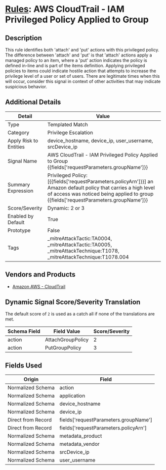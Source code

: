 # [Rules](README.md): AWS CloudTrail - IAM Privileged Policy Applied to Group

## Description
This rule identifies both 'attach' and 'put' actions with this privileged policy.  The difference between 'attach' and 'put' is that 'attach' actions apply a managed policy to an item, where a 'put' action indicates the policy is defined in-line and is part of the items definition. Applying privileged policies to items could indicate hostile action that attempts to increase the privilege level of a user or set of users.  There are legitimate times when this will occur, consider this signal in context of other activities that may indicate suspicious behavior.

## Additional Details
|Detail|Value|
|----|----|
|Type|Templated Match|
|Category|Privilege Escalation|
|Apply Risk to Entities|device_hostname, device_ip, user_username, srcDevice_ip|
|Signal Name|AWS CloudTrail - IAM Privileged Policy Applied to Group {{fields['requestParameters.groupName']}}|
|Summary Expression|Privileged Policy: [{{fields['requestParameters.policyArn']}}] an Amazon default policy that carries a high level of access was noticed being applied to group {{fields['requestParameters.groupName']}}|
|Score/Severity|Dynamic: 2 or 3|
|Enabled by Default|True|
|Prototype|False|
|Tags|_mitreAttackTactic:TA0004, _mitreAttackTactic:TA0005, _mitreAttackTechnique:T1078, _mitreAttackTechnique:T1078.004|
## Vendors and Products
- [Amazon AWS - CloudTrail](../products/033624b0-218e-4dcb-b93f-0f1fb1806c56.md)


## Dynamic Signal Score/Severity Translation

The default score of `2` is used as a catch all if none of the translations are met.

|Schema Field|Field Value|Score/Severity|
|------------|-----------|--------------|
|action|AttachGroupPolicy|2|
|action|PutGroupPolicy|3|
## Fields Used

|Origin|Field|
|----|----|
|Normalized Schema|action|
|Normalized Schema|application|
|Normalized Schema|device_hostname|
|Normalized Schema|device_ip|
|Direct from Record|fields['requestParameters.groupName']|
|Direct from Record|fields['requestParameters.policyArn']|
|Normalized Schema|metadata_product|
|Normalized Schema|metadata_vendor|
|Normalized Schema|srcDevice_ip|
|Normalized Schema|user_username|


